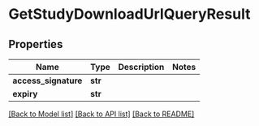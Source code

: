 # GetStudyDownloadUrlQueryResult


## Properties
Name | Type | Description | Notes
------------ | ------------- | ------------- | -------------
**access_signature** | **str** |  | 
**expiry** | **str** |  | 

[[Back to Model list]](../README.md#documentation-for-models) [[Back to API list]](../README.md#documentation-for-api-endpoints) [[Back to README]](../README.md)


